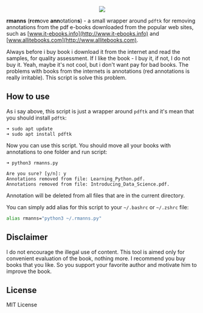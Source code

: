 <a href="https://github.com/lk-geimfari/rmanns/">
    <p align="center">
      <img src="https://raw.githubusercontent.com/lk-geimfari/rmanns/master/logo.png">
    </p>
</a>


**rmanns** (**r**e**m**ove **ann**otation**s**) - a small wrapper around `pdftk` for removing annotations from the pdf e-books downloaded from the popular web sites, such as [www.it-ebooks.info](http://www.it-ebooks.info) and [www.allitebooks.com](http://www.allitebooks.com).

Always before i buy book i download it from the internet and read the samples, for quality assessment. If I like the book - I buy it, if not, I do not buy it. Yeah, maybe it's not cool, but i don't want pay for bad books. The problems with books from the internets is annotations (red annotations is really irritable). This script is solve this problem.

## How to use

As i say above, this script is just a wrapper around `pdftk` and it's mean that you should install `pdftk`:

```
➜ sudo apt update
➜ sudo apt install pdftk
```

Now you can use this script. You should move all your books with annotations to one folder and run script:
```
➜ python3 rmanns.py

Are you sure? [y/n]: y
Annotations removed from file: Learning_Python.pdf.
Annotations removed from file: Introducing_Data_Science.pdf.
```

Annotation will be deleted from all files that are in the current directory.


You can simply add alias for this script to your `~/.bashrc` or `~/.zshrc` file:

```bash
alias rmanns="python3 ~/.rmanns.py"
```

## Disclaimer
I do not encourage the illegal use of content. This tool is aimed only for convenient evaluation of the book, nothing more. I recommend you buy books that you like. So you support your favorite author and motivate him to improve the book.

## License
MIT License
